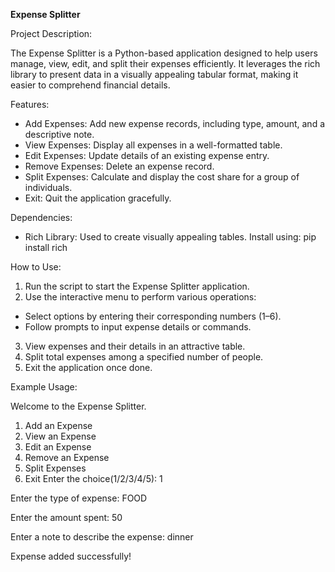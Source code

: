**Expense Splitter**

Project Description:

The Expense Splitter is a Python-based application designed to help users manage, view, edit, and split their expenses efficiently. It leverages the rich library to present data in a visually appealing tabular format, making it easier to comprehend financial details.

Features:

* Add Expenses: Add new expense records, including type, amount, and a descriptive note.
* View Expenses: Display all expenses in a well-formatted table.
* Edit Expenses: Update details of an existing expense entry.
* Remove Expenses: Delete an expense record.
* Split Expenses: Calculate and display the cost share for a group of individuals.
* Exit: Quit the application gracefully.

Dependencies:

* Rich Library: Used to create visually appealing tables. Install using: pip install rich

How to Use:

1. Run the script to start the Expense Splitter application.
2. Use the interactive menu to perform various operations:
* Select options by entering their corresponding numbers (1–6).
* Follow prompts to input expense details or commands.
3. View expenses and their details in an attractive table.
4. Split total expenses among a specified number of people.
5. Exit the application once done.

Example Usage:

Welcome to the Expense Splitter.
1. Add an Expense
2. View an Expense
3. Edit an Expense
4. Remove an Expense
5. Split Expenses
6. Exit
Enter the choice(1/2/3/4/5): 1

Enter the type of expense: FOOD

Enter the amount spent: 50

Enter a note to describe the expense: dinner

Expense added successfully!
